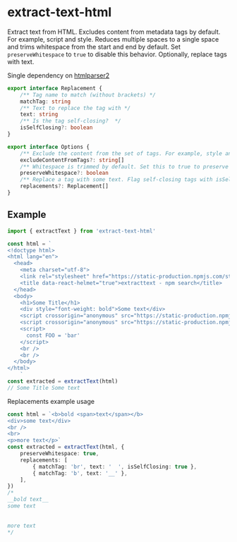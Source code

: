 # extract-text-html

Extract text from HTML. Excludes content from metadata tags by default.
For example, script and style. Reduces multiple spaces to a single space
and trims whitespace from the start and end by default. Set `preserveWhitespace`
to `true` to disable this behavior. Optionally, replace tags with text.

Single dependency on [htmlparser2](https://www.npmjs.com/package/htmlparser2)

```typescript
export interface Replacement {
    /** Tag name to match (without brackets) */
    matchTag: string
    /** Text to replace the tag with */
    text: string
    /** Is the tag self-closing?  */
    isSelfClosing?: boolean
}

export interface Options {
    /** Exclude the content from the set of tags. For example, style and script. */
    excludeContentFromTags?: string[]
    /** Whitespace is trimmed by default. Set this to true to preserve whitespace. */
    preserveWhitespace?: boolean
    /** Replace a tag with some text. Flag self-closing tags with isSelfClosing: true. */
    replacements?: Replacement[]
}
```

## Example

```typescript
import { extractText } from 'extract-text-html'

const html = `
<!doctype html>
<html lang="en">
  <head>
    <meta charset="utf-8">
    <link rel="stylesheet" href="https://static-production.npmjs.com/styles.74f9073cf68d3c5f4990.css" />
    <title data-react-helmet="true">extracttext - npm search</title>
  </head>
  <body>
    <h1>Some Title</h1>
    <div style="font-weight: bold">Some text</div>
    <script crossorigin="anonymous" src="https://static-production.npmjs.com/minicssextractbug.536095f4b1a94d2b149c.js"></script>
    <script crossorigin="anonymous" src="https://static-production.npmjs.com/search/search.9fbe393f02970084bce5.js"></script>
    <script>
      const FOO = 'bar'
    </script>
    <br />
    <br />
  </body>
</html>
    `
const extracted = extractText(html)
// Some Title Some text
```

Replacements example usage

```typescript
const html = `<b>bold <span>text</span></b>
<div>some text</div>
<br />
<br>
<p>more text</p>`
const extracted = extractText(html, {
    preserveWhitespace: true,
    replacements: [
        { matchTag: 'br', text: '  ', isSelfClosing: true },
        { matchTag: 'b', text: '__' },
    ],
})
/*
__bold text__
some text
  
  
more text
*/
```
